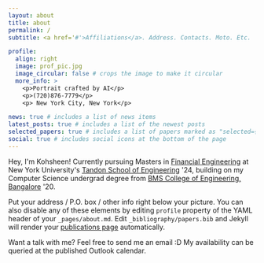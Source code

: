 ```yaml
---
layout: about
title: about
permalink: /
subtitle: <a href='#'>Affiliations</a>. Address. Contacts. Moto. Etc.

profile:
  align: right
  image: prof_pic.jpg
  image_circular: false # crops the image to make it circular
  more_info: >
    <p>Portrait crafted by AI</p>
    <p>(720)876-7779</p>
    <p> New York City, New York</p>

news: true # includes a list of news items
latest_posts: true # includes a list of the newest posts
selected_papers: true # includes a list of papers marked as "selected={true}"
social: true # includes social icons at the bottom of the page
---
```


Hey, I'm Kohsheen! Currently pursuing Masters in [Financial Engineering](https://engineering.nyu.edu/academics/programs/financial-engineering-ms) at New York University's [Tandon School of Engineering](https://engineering.nyu.edu/) '24, building on my  Computer Science undergrad degree from [BMS College of Engineering, Bangalore](https://www.bmsce.ac.in/) '20.


Put your address / P.O. box / other info right below your picture. You can also disable any of these elements by editing `profile` property of the YAML header of your `_pages/about.md`. Edit `_bibliography/papers.bib` and Jekyll will render your [publications page](/al-folio/publications/) automatically.


Want a talk with me? Feel free to send me an email :D My availability can be queried at the published Outlook calendar.
